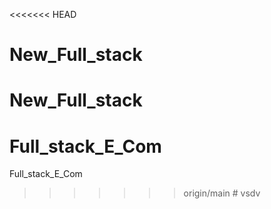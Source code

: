 <<<<<<< HEAD
# New_Full_stack
New_Full_stack
=======
# Full_stack_E_Com
Full_stack_E_Com
>>>>>>> origin/main
#   v s d v  
 
